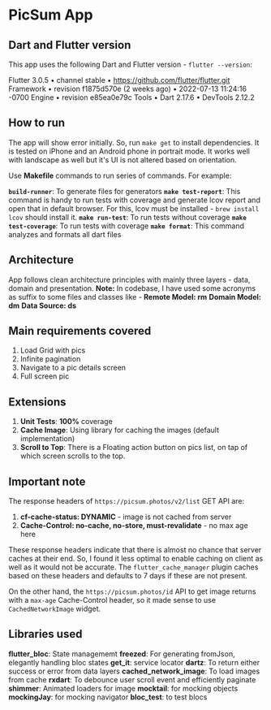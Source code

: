 # PicSum App

## Dart and Flutter version

This app uses the following Dart and Flutter version - `flutter --version`:

Flutter 3.0.5 • channel stable • <https://github.com/flutter/flutter.git>
Framework • revision f1875d570e (2 weeks ago) • 2022-07-13 11:24:16 -0700 Engine • revision
e85ea0e79c Tools • Dart 2.17.6 • DevTools 2.12.2

## How to run

The app will show error initially. So, run `make get` to install dependencies. It is tested on iPhone and an Android phone in portrait mode. It works well with landscape as well but it's UI is not altered based on orientation.

Use **Makefile** commands to run series of commands. For example:

**`build-runner`**: To generate files for generators
**`make test-report`**: This command is handy to run tests with coverage and generate lcov report and open that in default browser. For this, lcov must be installed - `brew install lcov` should install it.
**`make run-test`**: To run tests without coverage
**`make test-coverage`**: To run tests with coverage
**`make format`**: This command analyzes and formats all dart files

## Architecture

App follows clean architecture principles with mainly three layers - data, domain and presentation.
**Note:** In codebase, I have used some acronyms as suffix to some files and classes like -
**Remote Model: rm**
**Domain Model: dm**
**Data Source: ds**

## Main requirements covered

1. Load Grid with pics
2. Infinite pagination
3. Navigate to a pic details screen
4. Full screen pic

## Extensions

1. **Unit Tests**: **100%** coverage
2. **Cache Image**: Using library for caching the images (default implementation)
3. **Scroll to Top**: There is a Floating action button on pics list, on tap of which screen scrolls to the top.

## Important note

The response headers of `https://picsum.photos/v2/list` GET API are:

1. **cf-cache-status: DYNAMIC** - image is not cached from server
2. **Cache-Control: no-cache, no-store, must-revalidate** - no max age here

These response headers indicate that there is almost no chance that server caches at their end. So, I found it less optimal to enable caching on client as well as it would not be accurate. The `flutter_cache_manager` plugin caches based on these headers and defaults to 7 days if these are not present.

On the other hand, the `https://picsum.photos/id` API to get image returns with a `max-age` Cache-Control header, so it made sense to use `CachedNetworkImage` widget.

## Libraries used

**flutter_bloc**: State managememt
**freezed**: For generating fromJson, elegantly handling bloc states
**get_it**: service locator
**dartz**: To return either success or error from data layers
**cached_network_image**: To load images from cache
**rxdart**: To debounce user scroll event and efficiently paginate
**shimmer**: Animated loaders for image
**mocktail**: for mocking objects
**mockingJay**: for mocking navigator
**bloc_test**: to test blocs
